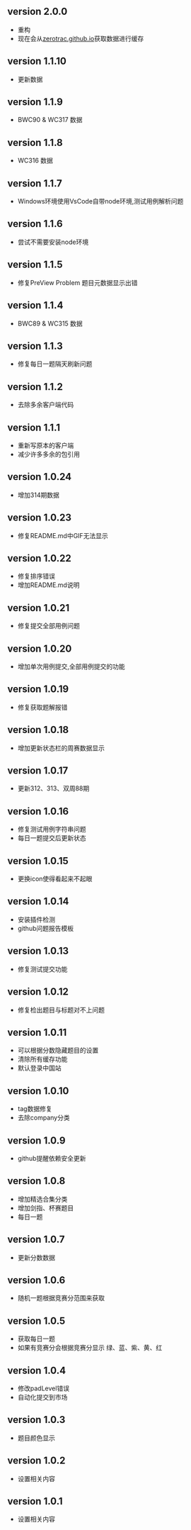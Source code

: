## version 2.0.0
- 重构
- 现在会从[zerotrac.github.io](https://zerotrac.github.io/leetcode_problem_rating/data.json)获取数据进行缓存
## version 1.1.10
- 更新数据

## version 1.1.9
- BWC90 & WC317 数据

## version 1.1.8
- WC316 数据

## version 1.1.7
- Windows环境使用VsCode自带node环境,测试用例解析问题

## version 1.1.6
- 尝试不需要安装node环境

## version 1.1.5
- 修复PreView Problem 题目元数据显示出错

## version 1.1.4
- BWC89 & WC315 数据

## version 1.1.3
- 修复每日一题隔天刷新问题

## version 1.1.2
- 去除多余客户端代码

## version 1.1.1
- 重新写原本的客户端
- 减少许多多余的包引用

## version 1.0.24
- 增加314期数据

## version 1.0.23
- 修复README.md中GIF无法显示

## version 1.0.22
- 修复排序错误
- 增加README.md说明
## version 1.0.21
- 修复提交全部用例问题
## version 1.0.20
- 增加单次用例提交,全部用例提交的功能

## version 1.0.19
- 修复获取题解报错
## version 1.0.18
- 增加更新状态栏的周赛数据显示

## version 1.0.17
- 更新312、313、双周88期

## version 1.0.16
- 修复测试用例字符串问题
- 每日一题提交后更新状态

## version 1.0.15
- 更换icon使得看起来不起眼

## version 1.0.14
- 安装插件检测
- github问题报告模板

## version 1.0.13
- 修复测试提交功能

## version 1.0.12
- 修复检出题目与标题对不上问题

## version 1.0.11
- 可以根据分数隐藏题目的设置
- 清除所有缓存功能
- 默认登录中国站

## version 1.0.10
- tag数据修复
- 去除company分类

## version 1.0.9
- github提醒依赖安全更新

## version 1.0.8
- 增加精选合集分类
- 增加剑指、杯赛题目
- 每日一题

## version 1.0.7
- 更新分数数据

## version 1.0.6
- 随机一题根据竞赛分范围来获取

## version 1.0.5
- 获取每日一题
- 如果有竞赛分会根据竞赛分显示 绿、蓝、紫、黄、红

## version 1.0.4
- 修改padLevel错误
- 自动化提交到市场

## version 1.0.3
- 题目颜色显示

## version 1.0.2
- 设置相关内容

## version 1.0.1
- 设置相关内容
